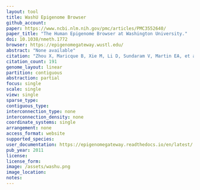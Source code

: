 ```yaml
---
layout: tool 
title: WashU Epigenome Browser
github_account: 
paper: https://www.ncbi.nlm.nih.gov/pmc/articles/PMC3552640/
paper_title: "The Human Epigenome Browser at Washington University."
doi: 10.1038/nmeth.1772
browser: https://epigenomegateway.wustl.edu/
abstract: "None available"
citation: "Zhou X, Maricque B, Xie M, Li D, Sundaram V, Martin EA, et al. The Human Epigenome Browser at Washington University. Nat Methods. nature.com; 2011;8: 989–990."
citation_count: 191
genome_layout: linear
partition: contiguous
abstraction: partial
focus: single
scale: single
view: single
sparse_type: 
contiguous_type: 
interconnection_type: none
interconnection_density: none
coordinate_systems: single
arrangement: none
access_format: website
supported_species: 
user_documentation: https://epigenomegateway.readthedocs.io/en/latest/
pub_year: 2011
license: 
license_form: 
image: /assets/washu.png
image_location: 
notes: 
---
```

